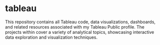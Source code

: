 # tableau
This repository contains all Tableau code, data visualizations, dashboards, and related resources associated with my Tableau Public profile. The projects within cover a variety of analytical topics, showcasing interactive data exploration and visualization techniques.
